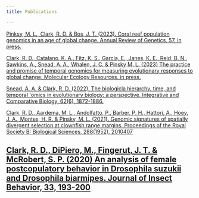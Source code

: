 ```yaml
---
title: Publications

---
```

[Pinksy, M. L., Clark, R. D. & Bos, J. T. (2023). Coral reef population genomics in an age of global change. Annual Review of Genetics, 57. in press.](https://www-annualreviews-org.ezproxy2.library.drexel.edu/doi/10.1146/annurev-genet-022123-102748)

[Clark, R. D., Catalano, K. A., Fitz, K. S., Garcia, E., Janes, K. E., Reid, B. N., Sawkins, A., Snead, A. A., Whalen, J. C. & Pinsky M. L. (2023) The practice and promise of temporal genomics for measuring evolutionary responses to global change. Molecular Ecology Resources. in press.](https://onlinelibrary.wiley.com/doi/pdf/10.1111/1755-0998.13789)

[Snead, A. A. & Clark, R. D. (2022). The biologicla hierarchy, time, and temporal 'omics in evolutionary biology: a perspective. Integrative and Comparative Biology, 62(6), 1872-1886.](https://academic.oup.com/icb/article/62/6/1872/6691691)

[Clark, R. D., Aardema, M. L., Andolfatto, P., Barber, P. H., Hattori, A., Hoey, J. A., Montes, H. R. & Pinsky, M. L. (2021). Genomic signatures of spatially divergent selection at clownfish range margins. Proceedings of the Royal Society B: Biological Sciences, 288(1952), 2010407](https://royalsocietypublishing.org/doi/full/10.1098/rspb.2021.0407)

[Clark, R. D., DiPiero, M., Fingerut, J. T. & McRobert, S. P. (2020) An analysis of female postcopulatory behavior in Drosophila suzukii and Drosophila biarmipes. Journal of Insect Behavior, 33, 193-200](https://link.springer.com/article/10.1007/s10905-020-09761-x)
---
